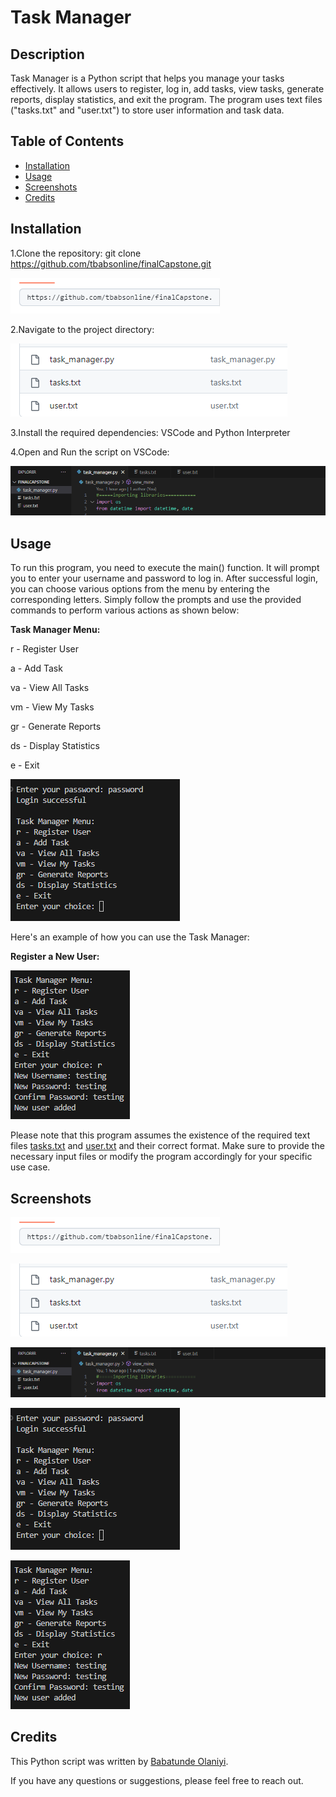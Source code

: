 
#  Task Manager

## Description
Task Manager is a Python script that helps you manage your tasks effectively. It allows users to register, log in, add tasks, view tasks, generate reports, display statistics, and exit the program. The program uses text files ("tasks.txt" and "user.txt") to store user information and task data.

## Table of Contents
- [Installation](#installation)
- [Usage](#usage)
- [Screenshots](#screenshots)
- [Credits](#credits)

## Installation

1.Clone the repository: git clone https://github.com/tbabsonline/finalCapstone.git

![ Repository Screenshot](https://github.com/tbabsonline/finalCapstone/blob/master/screenshots/screenshot1.png)

2.Navigate to the project directory:

![Project Directory Files Screenshot](https://github.com/tbabsonline/finalCapstone/blob/master/screenshots/screenshot2.png)

3.Install the required dependencies: VSCode and Python Interpreter

4.Open and Run the script on VSCode:

![Directory Files on VSCode Screenshot](https://github.com/tbabsonline/finalCapstone/blob/master/screenshots/screenshot3.png)

## Usage
To run this program, you need to execute the main() function. It will prompt you to enter your username and password to log in. After successful login, you can choose various options from the menu by entering the corresponding letters. Simply follow the prompts and use the provided commands to perform various actions as shown below:

**Task Manager Menu:**

r - Register User

a - Add Task

va - View All Tasks

vm - View My Tasks

gr - Generate Reports

ds - Display Statistics

e - Exit

![Task Manager Menu Screenshot](https://github.com/tbabsonline/finalCapstone/blob/master/screenshots/screenshot4.png)

Here's an example of how you can use the Task Manager:

**Register a New User:**

![Register a New User Screenshot](https://github.com/tbabsonline/finalCapstone/blob/master/screenshots/screenshot5.png)

Please note that this program assumes the existence of the required text files [tasks.txt](https://github.com/tbabsonline/finalCapstone/blob/master/tasks.txt) and [user.txt](https://github.com/tbabsonline/finalCapstone/blob/master/user.txt) and their correct format. Make sure to provide the necessary input files or modify the program accordingly for your specific use case.

## Screenshots

![ Repository Screenshot](https://github.com/tbabsonline/finalCapstone/blob/master/screenshots/screenshot1.png)

![Project Directory Files Screenshot](https://github.com/tbabsonline/finalCapstone/blob/master/screenshots/screenshot2.png)

![Directory Files on VSCode Screenshot](https://github.com/tbabsonline/finalCapstone/blob/master/screenshots/screenshot3.png)

![Task Manager Menu Screenshot](https://github.com/tbabsonline/finalCapstone/blob/master/screenshots/screenshot4.png)

![Register a New User Screenshot](https://github.com/tbabsonline/finalCapstone/blob/master/screenshots/screenshot5.png)

## Credits
This Python script was written by [Babatunde Olaniyi](https://github.com/tbabsonline).

If you have any questions or suggestions, please feel free to reach out.
